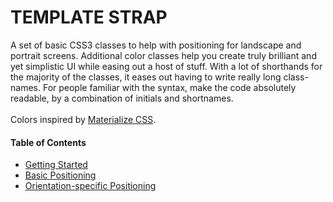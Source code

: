 <h1>TEMPLATE STRAP</h1>

<p>
	A set of basic CSS3 classes to help with positioning for landscape and portrait screens. Additional color classes help you create truly brilliant and yet simplistic UI while easing out a host of stuff. With a lot of shorthands for the majority of the classes, it eases out having to write really long class-names. For people familiar with the syntax, make the code absolutely readable, by a combination of initials and shortnames.
	<br /><br />
	Colors inspired by <a href="http://materializecss.com/color.html" target="_blank">Materialize CSS</a>.
</p>

<h4>Table of Contents</h4>
<ul>
	<li><a href="#start">Getting Started</a></li>
	<li><a href="#positioning">Basic Positioning</a></li>
	<li><a href="#orientation">Orientation-specific Positioning</a></li>
</ul>


